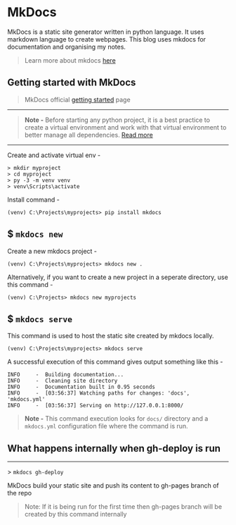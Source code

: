 # MkDocs

MkDocs is a static site generator written in python language. It uses markdown language to create webpages. This blog uses mkdocs for documentation and organising my notes. 
>Learn more about mkdocs [here](https://www.mkdocs.org/)

## Getting started with MkDocs

>MkDocs official [getting started](https://www.mkdocs.org/getting-started/) page

------------
>**Note -** Before starting any python project, it is a best practice to create a virtual environment and work with that virtual environment to better manage all dependencies. [Read more](https://flask.palletsprojects.com/en/2.2.x/installation/#virtual-environments)

------------
Create and activate virtual env -
```batch
> mkdir myproject
> cd myproject
> py -3 -m venv venv
> venv\Scripts\activate
```

Install command -
```batch
(venv) C:\Projects\myprojects> pip install mkdocs
```

## $ `mkdocs new`

Create a new mkdocs project -
```batch
(venv) C:\Projects\myprojects> mkdocs new .
```

Alternatively, if you want to create a new project in a seperate directory, use this command -
```batch
(venv) C:\Projects> mkdocs new myprojects
``` 

## $ `mkdocs serve`

This command is used to host the static site created by mkdocs locally. 

```batch
(venv) C:\Projects\myprojects> mkdocs serve
```

A successful execution of this command gives output something like this -

```
INFO     -  Building documentation...
INFO     -  Cleaning site directory
INFO     -  Documentation built in 0.95 seconds
INFO     -  [03:56:37] Watching paths for changes: 'docs', 'mkdocs.yml'
INFO     -  [03:56:37] Serving on http://127.0.0.1:8000/
```

>**Note -** This command execution looks for `docs/` directory and a `mkdocs.yml` configuration file where the command is run.

## What happens internally when gh-deploy is run
-----------------------------------------------
\> `mkdocs gh-deploy`

MkDocs build your static site and push its content to gh-pages branch of the repo

>Note: If it is being run for the first time then gh-pages branch will be created by this command internally

